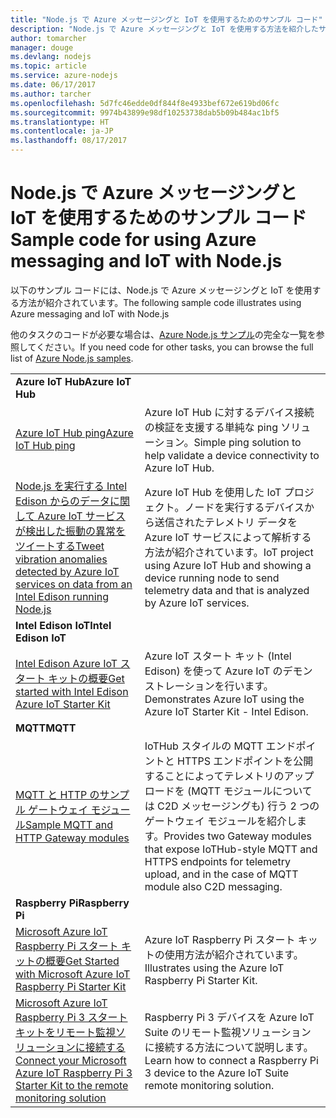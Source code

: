 ```yaml
---
title: "Node.js で Azure メッセージングと IoT を使用するためのサンプル コード"
description: "Node.js で Azure メッセージングと IoT を使用する方法を紹介したサンプル コード"
author: tomarcher
manager: douge
ms.devlang: nodejs
ms.topic: article
ms.service: azure-nodejs
ms.date: 06/17/2017
ms.author: tarcher
ms.openlocfilehash: 5d7fc46edde0df844f8e4933bef672e619bd06fc
ms.sourcegitcommit: 9974b43899e98df10253738dab5b09b484ac1bf5
ms.translationtype: HT
ms.contentlocale: ja-JP
ms.lasthandoff: 08/17/2017
---
```

# <a name="sample-code-for-using-azure-messaging-and-iot-with-nodejs"></a><span data-ttu-id="4a72f-103">Node.js で Azure メッセージングと IoT を使用するためのサンプル コード</span><span class="sxs-lookup"><span data-stu-id="4a72f-103">Sample code for using Azure messaging and IoT with Node.js</span></span>

<span data-ttu-id="4a72f-104">以下のサンプル コードには、Node.js で Azure メッセージングと IoT を使用する方法が紹介されています。</span><span class="sxs-lookup"><span data-stu-id="4a72f-104">The following sample code illustrates using Azure messaging and IoT with Node.js</span></span>

<span data-ttu-id="4a72f-105">他のタスクのコードが必要な場合は、[Azure Node.js サンプル](https://azure.microsoft.com/resources/samples/?term=nodejs)の完全な一覧を参照してください。</span><span class="sxs-lookup"><span data-stu-id="4a72f-105">If you need code for other tasks, you can browse the full list of [Azure Node.js samples](https://azure.microsoft.com/resources/samples/?term=nodejs).</span></span>

| | |
|---|---|
| <span data-ttu-id="4a72f-106">**Azure IoT Hub**</span><span class="sxs-lookup"><span data-stu-id="4a72f-106">**Azure IoT Hub**</span></span> ||
| [<span data-ttu-id="4a72f-107">Azure IoT Hub ping</span><span class="sxs-lookup"><span data-stu-id="4a72f-107">Azure IoT Hub ping</span></span>](https://github.com/Azure-Samples/iot-hub-node-ping) | <span data-ttu-id="4a72f-108">Azure IoT Hub に対するデバイス接続の検証を支援する単純な ping ソリューション。</span><span class="sxs-lookup"><span data-stu-id="4a72f-108">Simple ping solution to help validate a device connectivity to Azure IoT Hub.</span></span> |
| [<span data-ttu-id="4a72f-109">Node.js を実行する Intel Edison からのデータに関して Azure IoT サービスが検出した振動の異常をツイートする</span><span class="sxs-lookup"><span data-stu-id="4a72f-109">Tweet vibration anomalies detected by Azure IoT services on data from an Intel Edison running Node.js</span></span>](https://azure.microsoft.com/resources/samples/iot-hub-nodejs-intel-edison-vibration-anomaly-detection/) | <span data-ttu-id="4a72f-110">Azure IoT Hub を使用した IoT プロジェクト。ノードを実行するデバイスから送信されたテレメトリ データを Azure IoT サービスによって解析する方法が紹介されています。</span><span class="sxs-lookup"><span data-stu-id="4a72f-110">IoT project using Azure IoT Hub and showing a device running node to send telemetry data and that is analyzed by Azure IoT services.</span></span> |
| <span data-ttu-id="4a72f-111">**Intel Edison IoT**</span><span class="sxs-lookup"><span data-stu-id="4a72f-111">**Intel Edison IoT**</span></span> ||
| [<span data-ttu-id="4a72f-112">Intel Edison Azure IoT スタート キットの概要</span><span class="sxs-lookup"><span data-stu-id="4a72f-112">Get started with Intel Edison Azure IoT Starter Kit</span></span>](https://github.com/Azure-Samples/iot-hub-node-intel-edison-getstartedkit) | <span data-ttu-id="4a72f-113">Azure IoT スタート キット (Intel Edison) を使って Azure IoT のデモンストレーションを行います。</span><span class="sxs-lookup"><span data-stu-id="4a72f-113">Demonstrates Azure IoT using the Azure IoT Starter Kit - Intel Edison.</span></span> |
| <span data-ttu-id="4a72f-114">**MQTT**</span><span class="sxs-lookup"><span data-stu-id="4a72f-114">**MQTT**</span></span> ||
| [<span data-ttu-id="4a72f-115">MQTT と HTTP のサンプル ゲートウェイ モジュール</span><span class="sxs-lookup"><span data-stu-id="4a72f-115">Sample MQTT and HTTP Gateway modules</span></span>](https://github.com/Azure-Samples/iot-gateway-mqtt-http) | <span data-ttu-id="4a72f-116">IoTHub スタイルの MQTT エンドポイントと HTTPS エンドポイントを公開することによってテレメトリのアップロードを (MQTT モジュールについては C2D メッセージングも) 行う 2 つのゲートウェイ モジュールを紹介します。</span><span class="sxs-lookup"><span data-stu-id="4a72f-116">Provides two Gateway modules that expose IoTHub-style MQTT and HTTPS endpoints for telemetry upload, and in the case of MQTT module also C2D messaging.</span></span> |
| <span data-ttu-id="4a72f-117">**Raspberry Pi**</span><span class="sxs-lookup"><span data-stu-id="4a72f-117">**Raspberry Pi**</span></span> ||
| [<span data-ttu-id="4a72f-118">Microsoft Azure IoT Raspberry Pi スタート キットの概要</span><span class="sxs-lookup"><span data-stu-id="4a72f-118">Get Started with Microsoft Azure IoT Raspberry Pi Starter Kit</span></span>](https://github.com/Azure-Samples/iot-hub-node-raspberrypi-getting-started) | <span data-ttu-id="4a72f-119">Azure IoT Raspberry Pi スタート キットの使用方法が紹介されています。</span><span class="sxs-lookup"><span data-stu-id="4a72f-119">Illustrates using the Azure IoT Raspberry Pi Starter Kit.</span></span> |
| [<span data-ttu-id="4a72f-120">Microsoft Azure IoT Raspberry Pi 3 スタート キットをリモート監視ソリューションに接続する</span><span class="sxs-lookup"><span data-stu-id="4a72f-120">Connect your Microsoft Azure IoT Raspberry Pi 3 Starter Kit to the remote monitoring solution</span></span>](https://azure.microsoft.com/resources/samples/iot-remote-monitoring-node-raspberrypi-getstartedkit/) | <span data-ttu-id="4a72f-121">Raspberry Pi 3 デバイスを Azure IoT Suite のリモート監視ソリューションに接続する方法について説明します。</span><span class="sxs-lookup"><span data-stu-id="4a72f-121">Learn how to connect a Raspberry Pi 3 device to the Azure IoT Suite remote monitoring solution.</span></span> |
